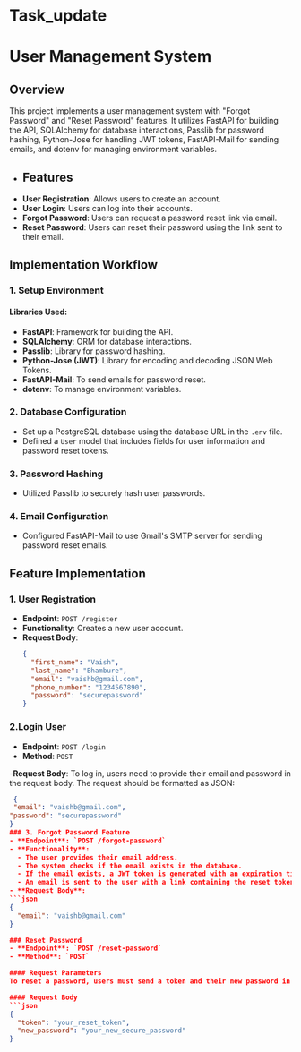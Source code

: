 # Task_update
# User Management System

## Overview
This project implements a user management system with "Forgot Password" and "Reset Password" features. It utilizes FastAPI for building the API, SQLAlchemy for database interactions, Passlib for password hashing, Python-Jose for handling JWT tokens, FastAPI-Mail for sending emails, and dotenv for managing environment variables.

- ## Features
- **User Registration**: Allows users to create an account.
- **User Login**: Users can log into their accounts.
- **Forgot Password**: Users can request a password reset link via email.
- **Reset Password**: Users can reset their password using the link sent to their email.


## Implementation Workflow

### 1. Setup Environment
#### Libraries Used:
- **FastAPI**: Framework for building the API.
- **SQLAlchemy**: ORM for database interactions.
- **Passlib**: Library for password hashing.
- **Python-Jose (JWT)**: Library for encoding and decoding JSON Web Tokens.
- **FastAPI-Mail**: To send emails for password reset.
- **dotenv**: To manage environment variables.

### 2. Database Configuration
- Set up a PostgreSQL database using the database URL in the `.env` file.
- Defined a `User` model that includes fields for user information and password reset tokens.

### 3. Password Hashing
- Utilized Passlib to securely hash user passwords.

### 4. Email Configuration
- Configured FastAPI-Mail to use Gmail's SMTP server for sending password reset emails.

## Feature Implementation
### 1. User Registration
- **Endpoint**: `POST /register`
- **Functionality**: Creates a new user account.
- **Request Body**:
  ```json
  {
    "first_name": "Vaish",
    "last_name": "Bhambure",
    "email": "vaishb@gmail.com",
    "phone_number": "1234567890",
    "password": "securepassword"
  }
### 2.Login User
- **Endpoint**: `POST /login`
- **Method**: `POST`

-**Request Body**:
To log in, users need to provide their email and password in the request body. The request should be formatted as JSON:
```json
 {
 "email": "vaishb@gmail.com",
"password": "securepassword"
}
### 3. Forgot Password Feature
- **Endpoint**: `POST /forgot-password`
- **Functionality**:
  - The user provides their email address.
  - The system checks if the email exists in the database.
  - If the email exists, a JWT token is generated with an expiration time (1 hour).
  - An email is sent to the user with a link containing the reset token.
- **Request Body**:
```json
{
  "email": "vaishb@gmail.com"
}

### Reset Password
- **Endpoint**: `POST /reset-password`
- **Method**: `POST`

#### Request Parameters
To reset a password, users must send a token and their new password in the request body.

#### Request Body
```json
{
  "token": "your_reset_token",
  "new_password": "your_new_secure_password"
}
